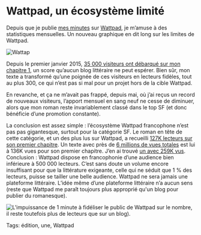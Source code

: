 # Wattpad, un écosystème limité

Depuis que je publie [mes minutes](http://tcrouzet.com/une-minute/) sur [Wattpad](https://www.wattpad.com/story/29694130-1-minute), je m’amuse à des statistiques mensuelles. Un nouveau graphique en dit long sur les limites de Wattpad.<span id="more-42699"></span>

![Wattap](http://tcrouzet.comhttps://tcrouzet.com/images_tc/2015/11/eco.png)

Depuis le premier janvier 2015, [35 000 visiteurs ont débarqué sur mon chapitre 1](https://www.wattpad.com/92265620-1-minute-versailles-france-21-45), un score qu’aucun blog littéraire ne peut espérer. Bien sûr, mon texte a transformé qu’une poignée de ces visiteurs en lecteurs fidèles, tout au plus 300, ce qui n’est pas si mal pour un projet hors de la cible Wattpad.

En revanche, et ça ne m’avait pas frappé, depuis mai, où j’ai reçus un record de nouveaux visiteurs, l’apport mensuel en sang neuf ne cesse de diminuer, alors que mon roman reste invariablement classé dans le top SF (et donc bénéficie d’une promotion constante).

La conclusion est assez simple : l’écosystème Wattpad francophone n’est pas pas gigantesque, surtout pour la catégorie SF. Le roman en tête de cette catégorie, et un des plus lus sur Wattpad, a recueilli [127K lecteurs sur son premier chapitre](https://www.wattpad.com/63785536). Un texte avec près de [6 millions de vues totales](https://www.wattpad.com/67480245-%E3%80%8Ades-robes-versace-aux-joggings-adidas-ma-vie-a) est lui à 136K vues pour son premier chapitre. J’en ai trouvé [un avec 259K vus](https://www.wattpad.com/64400020). Conclusion : Wattpad dispose en francophonie d’une audience bien inférieure à 500 000 lecteurs. C’est sans doute un volume encore insuffisant pour que la littérature exigeante, celle qui ne séduit que 1 % des lecteurs, puisse se tailler une belle audience. Wattpad ne sera jamais une plateforme littéraire. L’idée même d’une plateforme littéraire n’a aucun sens (reste que Wattpad me paraît toujours plus approprié qu'un blog pour publier du romanesque).

![L'impuissance de 1 minute à fidéliser le public de Wattpad sur le nombre, il reste toutefois plus de lecteurs que sur un blog).](http://tcrouzet.comhttps://tcrouzet.com/images_tc/2015/11/echec.png)



Tags: édition, une, Wattpad